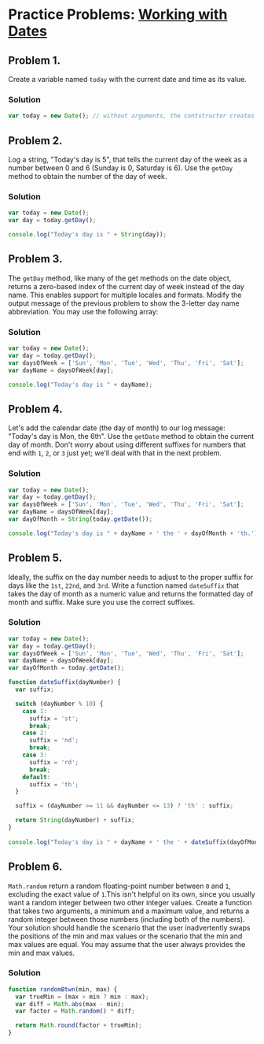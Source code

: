 # Practice Problems: [Working with Dates](https://launchschool.com/lessons/0539330a/assignments/ba1faa1f)


## Problem 1.
Create a variable named `today` with the current date and time as its value.

### Solution

```javascript
var today = new Date(); // without arguments, the contstructor creates a `Date` for current date and time
```

## Problem 2.
Log a string, "Today's day is 5", that tells the current day of the week as a number between 0 and 6 (Sunday is 0, Saturday is 6). Use the `getDay` method to obtain the number of the day of week.

### Solution
```javascript
var today = new Date();
var day = today.getDay();

console.log("Today's day is " + String(day));
```

## Problem 3.
The `getDay` method, like many of the get methods on the date object, returns a zero-based index of the current day of week instead of the day name. This enables support for multiple locales and formats. Modify the output message of the previous problem to show the 3-letter day name abbreviation. You may use the following array:


### Solution

```javascript
var today = new Date();
var day = today.getDay();
var daysOfWeek = ['Sun', 'Mon', 'Tue', 'Wed', 'Thu', 'Fri', 'Sat'];
var dayName = daysOfWeek[day];

console.log("Today's day is " + dayName);
```

## Problem 4.
Let's add the calendar date (the day of month) to our log message: "Today's day is Mon, the 6th". Use the `getDate` method to obtain the current day of month. Don't worry about using different suffixes for numbers that end with `1`, `2`, or `3` just yet; we'll deal with that in the next problem.

### Solution
```javascript
var today = new Date();
var day = today.getDay();
var daysOfWeek = ['Sun', 'Mon', 'Tue', 'Wed', 'Thu', 'Fri', 'Sat'];
var dayName = daysOfWeek[day];
var dayOfMonth = String(today.getDate());

console.log("Today's day is " + dayName + ' the ' + dayOfMonth + 'th.');
```

## Problem 5.
Ideally, the suffix on the day number needs to adjust to the proper suffix for days like the `1st`, `22nd`, and `3rd`. Write a function named `dateSuffix` that takes the day of month as a numeric value and returns the formatted day of month and suffix. Make sure you use the correct suffixes.

### Solution

```javascript
var today = new Date();
var day = today.getDay();
var daysOfWeek = ['Sun', 'Mon', 'Tue', 'Wed', 'Thu', 'Fri', 'Sat'];
var dayName = daysOfWeek[day];
var dayOfMonth = today.getDate();

function dateSuffix(dayNumber) {
  var suffix;

  switch (dayNumber % 10) {
    case 1:
      suffix = 'st';
      break;
    case 2:
      suffix = 'nd';
      break;
    case 3:
      suffix = 'rd';
      break;
    default:
      suffix = 'th';
  }

  suffix = (dayNumber >= 11 && dayNumber <= 13) ? 'th' : suffix;

  return String(dayNumber) + suffix;
}
  
console.log("Today's day is " + dayName + ' the ' + dateSuffix(dayOfMonth));

```
## Problem 6.
`Math.random` return a random floating-point number between `0` and `1`, excluding the exact value of `1`.This isn't helpful on its own, since you usually want a random integer between two other integer values. Create a function that takes two arguments, a minimum and a maximum value, and returns a random integer between those numbers (including both of the numbers). Your solution should handle the scenario that the user inadvertently swaps the positions of the min and max values or the scenario that the min and max values are equal. You may assume that the user always provides the min and max values.
### Solution
```javascript
function randomBtwn(min, max) {
  var trueMin = (max > min ? min : max);
  var diff = Math.abs(max - min);
  var factor = Math.random() * diff;

  return Math.round(factor + trueMin);
}
```

